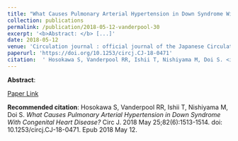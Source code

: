```yaml
--- 
title: "What Causes Pulmonary Arterial Hypertension in Down Syndrome With Congenital Heart Disease?" 
collection: publications 
permalink: /publication/2018-05-12-vanderpool-30 
excerpt: '<b>Abstract: </b> [...]' 
date: 2018-05-12 
venue: 'Circulation journal : official journal of the Japanese Circulation Society' 
paperurl: 'https://doi.org/10.1253/circj.CJ-18-0471' 
citation:  ' Hosokawa S, Vanderpool RR, Ishii T, Nishiyama M, Doi S. <i>What Causes Pulmonary Arterial Hypertension in Down Syndrome With Congenital Heart Disease?</i> Circ J. 2018 May 25;82(6):1513-1514. doi: 10.1253/circj.CJ-18-0471. Epub 2018 May 12.' 
--- 
```

<b>Abstract</b>:    
 
[Paper Link](https://doi.org/10.1253/circj.CJ-18-0471) 
 
<b>Recommended citation</b>:  Hosokawa S, Vanderpool RR, Ishii T, Nishiyama M, Doi S. <i>What Causes Pulmonary Arterial Hypertension in Down Syndrome With Congenital Heart Disease?</i> Circ J. 2018 May 25;82(6):1513-1514. doi: 10.1253/circj.CJ-18-0471. Epub 2018 May 12. 
